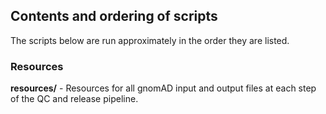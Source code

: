 ## Contents and ordering of scripts
The scripts below are run approximately in the order they are listed.


### Resources
**resources/** - Resources for all gnomAD input and output files at each step of the QC and release pipeline.
